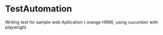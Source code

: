 # TestAutomation
Writing test for sample web Apllication ( orange HRM), using cucumber with playwright

